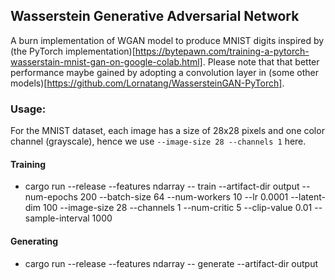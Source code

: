 ## Wasserstein Generative Adversarial Network
A burn implementation of WGAN model to produce MNIST digits inspired by (the PyTorch implementation)[https://bytepawn.com/training-a-pytorch-wasserstain-mnist-gan-on-google-colab.html]. Please note that that better performance maybe gained by adopting a convolution layer in (some other models)[https://github.com/Lornatang/WassersteinGAN-PyTorch].

### Usage:
For the MNIST dataset, each image has a size of 28x28 pixels and one color channel (grayscale), hence we use `--image-size 28 --channels 1` here.
#### Training
* cargo run --release --features ndarray -- train --artifact-dir output --num-epochs 200 --batch-size 64 --num-workers 10 --lr 0.0001 --latent-dim 100 --image-size 28 --channels 1 --num-critic 5 --clip-value 0.01 --sample-interval 1000
#### Generating
* cargo run --release --features ndarray -- generate --artifact-dir output
